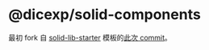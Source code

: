 # @dicexp/solid-components

最初 fork 自
[solid-lib-starter](https://github.com/solidjs-community/solid-lib-starter)
模板的[此次 commit](https://github.com/solidjs-community/solid-lib-starter/commit/e3d89a024978a92e66bf01a32adc27a8d564464e)。
